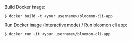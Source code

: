 Build Docker image:

```
$ docker build -t <your username>/bloomon-cli-app .
```

Run Docker image (interactive mode) / Run bloomon cli app:

```
$ docker run -it <your username>/bloomon-cli-app
```
